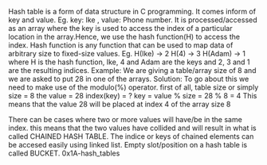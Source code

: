 Hash table is a form of data structure in C programming. It comes inform of key and value. Eg. key: Ike , value: Phone number.
It is processed/accessed as an array where the key is used to access the index of a particular location in the array.Hence, we use the hash function(H) to access the index. Hash function is any function that can be used to map data of arbitrary size to fixed-size values.
Eg. H(Ike) -> 2
H(4) -> 3
H(Adam) -> 1
where H is the hash function, Ike, 4 and Adam are the keys and 2, 3 and 1 are the resulting indices.
Example:
We are giving a table/array size of 8 and we are asked to put 28 in one of the arrays.
Solution:
To go about this we need to make use of the modulo(%) operator.
first of all,
table size or simply size = 8
the value = 28
index(key) = ?
key = value % size
    = 28 % 8
    = 4
This means that the value 28 will be placed at index 4 of the array size 8

There can be cases where two or more values will have/be in the same index. this means that the two values have collided and will result in what is called CHAINED HASH TABLE. The indice or keys of chained elements can be accesed easily using linked list.
Empty slot/position on a hash table is called BUCKET.
0x1A-hash_tables
